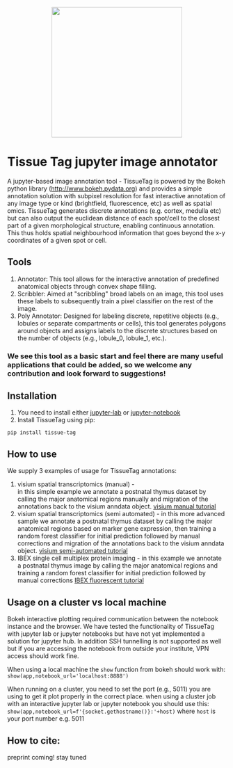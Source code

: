 <p align="center">
	<img src="https://github.com/nadavyayon/TissueTag/blob/main/tissueTag_logo.png" width="300" >
</p>

# Tissue Tag jupyter image annotator
A jupyter-based image annotation tool - TissueTag is powered by the Bokeh python library (http://www.bokeh.pydata.org) and provides a simple annotation solution with subpixel resolution for fast interactive annotation of any image type or kind (brightfield, fluorescence, etc) as well as spatial omics. TissueTag generates discrete annotations (e.g. cortex, medulla etc) but can also output the euclidean distance of each spot/cell to the closest part of a given morphological structure, enabling continuous annotation. This thus holds spatial neighbourhood information that goes beyond the x-y coordinates of a given spot or cell.

## Tools 
1) Annotator: This tool allows for the interactive annotation of predefined anatomical objects through convex shape filling.
2) Scribbler: Aimed at "scribbling" broad labels on an image, this tool uses these labels to subsequently train a pixel classifier on the rest of the image.
3) Poly Annotator: Designed for labeling discrete, repetitive objects (e.g., lobules or separate compartments or cells), this tool generates polygons around objects and assigns labels to the discrete structures based on the number of objects (e.g., lobule_0, lobule_1, etc.).

### We see this tool as a basic start and feel there are many useful applications that could be added, so we welcome any contribution and look forward to suggestions!

## Installation

1) You need to install either [jupyter-lab](https://jupyter.org/install) or [jupyter-notebook](https://jupyter.org/install)
2) Install TissueTag using pip:
```
pip install tissue-tag
```
## How to use 
We supply 3 examples of usage for TissueTag annotations: 
1) visium spatial transcriptomics (manual) -  
   in this simple example we annotate a postnatal thymus dataset by calling the major anatomical regions manually and migration of the annotations back to the visium anndata object.
   [visium manual tutorial](https://github.com/nadavyayon/TissueTag/blob/main/Tutorials/image_annotation_tutorial_visium_manual_v1.ipynb)
2) visium spatial transcriptomics (semi automated) - in this more advanced sample we annotate a postnatal thymus dataset by calling the major anatomical regions based on marker gene expression, then training a random forest classifier for initial prediction followed by manual corrections and migration of the annotations back to the visium anndata object.
   [visium semi-automated tutorial](https://github.com/nadavyayon/TissueTag/blob/main/Tutorials/image_annotation_tutorial_visium_semi_automated.ipynb)
3) IBEX single cell multiplex protein imaging - 
   in this example we annotate a postnatal thymus image by calling the major anatomical regions and training a random forest classifier for initial prediction followed by manual corrections
   [IBEX fluorescent tutorial](https://github.com/nadavyayon/TissueTag/blob/main/Tutorials/image_annotation_tutorial_flourscent_final.ipynb)

## Usage on a cluster vs local machine 
Bokeh interactive plotting required communication between the notebook instance and the browser. 
We have tested the functionality of TissueTag with jupyter lab or jupyter notebooks but have not yet implemented a solution for jupyter hub.
In addition SSH tunnelling is not supported as well but if you are accessing the notebook from outside your institute, VPN access should work fine. 

When using a local machine the `show` function from bokeh should work with:
`show(app,notebook_url='localhost:8888')` 

When running on a cluster, you need to set the port (e.g., 5011) you are using to get it plot properly in the correct place.
when using a cluster job with an interactive jupyter lab or jupyter notebook you should use this:
`show(app,notebook_url=f'{socket.gethostname()}:'+host)`
where `host` is your port number e.g. 5011

## How to cite:
preprint coming! stay tuned



